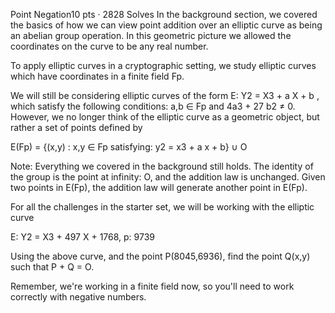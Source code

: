 Point Negation10 pts · 2828 Solves
In the background section, we covered the basics of how we can view point addition over an elliptic curve as being an abelian group operation. In this geometric picture we allowed the coordinates on the curve to be any real number.

To apply elliptic curves in a cryptographic setting, we study elliptic curves which have coordinates in a finite field Fp.

We will still be considering elliptic curves of the form E: Y2 = X3 + a X + b , which satisfy the following conditions: a,b ∈ Fp and 4a3 + 27 b2 ≠ 0. However, we no longer think of the elliptic curve as a geometric object, but rather a set of points defined by

E(Fp) = {(x,y) : x,y ∈ Fp satisfying: y2 = x3 + a x + b} ∪ O

 Note: Everything we covered in the background still holds. The identity of the group is the point at infinity: O, and the addition law is unchanged. Given two points in E(Fp), the addition law will generate another point in E(Fp).


For all the challenges in the starter set, we will be working with the elliptic curve

E: Y2 = X3 + 497 X + 1768, p: 9739

Using the above curve, and the point P(8045,6936), find the point Q(x,y) such that P + Q = O.

 Remember, we're working in a finite field now, so you'll need to work correctly with negative numbers.